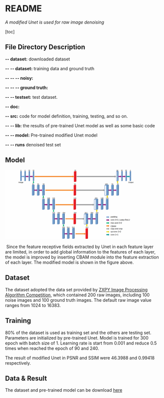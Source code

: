 # README

*A modified Unet is used for raw image denoising*

[toc]

## File Directory Description

**-- dataset:**								downloaded dataset

**-- -- dataset:**							training data and ground truth

**-- -- -- noisy:**

**-- --  -- ground truth:**

**-- -- testset:**							  test dataset.

**-- doc:**

**-- src:**										  code for model definition, training, testing, and so on.

**-- -- lib:**										the results of pre-trained Unet model as well as some basic code 

**-- -- model:**								Pre-trained modified Unet model

**-- -- runs**									denoised test set

## Model

![model](./doc/模型.bmp)

​	Since the feature receptive fields extracted by Unet in each feature layer are limited, in order to add global information to the features of each layer, the model is improved by inserting CBAM module into the feature extraction of each layer. The modified model is shown in the figure above. 

## Dataset

The dataset adopted the data set provided by [ZXPY Image Processing Algorithm Competition](https://zte.hina.com/zte/denoise/desc), which contained 200 raw images, including 100 noise images and 100 ground truth images. The default raw image value ranges from 1024 to 16383.

## Training

80% of the dataset is used as training set and the others are testing set. Parameters are initialized by pre-trained Unet. Model is trained for 300 epoch with batch size of 1. Learning rate is start from 0.001 and  reduce 0.5 times when reached the epoch of 90 and 240.

The result of modified Unet in PSNR and SSIM were 46.3988 and 0.99418 respectively.

## Data & Result

The dataset and pre-trained model can be download [here](https://pan.quark.cn/s/7e8a6ce92c2c)

